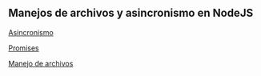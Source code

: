 ## Manejos de archivos y asincronismo en NodeJS

[Asincronismo](docs/asincronismo.md)

[Promises](docs/promises.md)

[Manejo de archivos](docs/manejo-archivos.md)